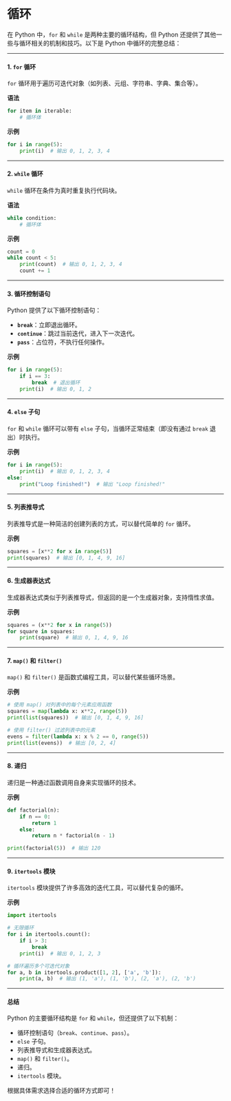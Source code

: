 # 循环

在 Python 中，`for` 和 `while` 是两种主要的循环结构，但 Python 还提供了其他一些与循环相关的机制和技巧。以下是 Python 中循环的完整总结：

***

#### **1. `for` 循环**

`for` 循环用于遍历可迭代对象（如列表、元组、字符串、字典、集合等）。

**语法**

```python
for item in iterable:
    # 循环体
```

**示例**

```python
for i in range(5):
    print(i)  # 输出 0, 1, 2, 3, 4
```

***

#### **2. `while` 循环**

`while` 循环在条件为真时重复执行代码块。

**语法**

```python
while condition:
    # 循环体
```

**示例**

```python
count = 0
while count < 5:
    print(count)  # 输出 0, 1, 2, 3, 4
    count += 1
```

***

#### **3. 循环控制语句**

Python 提供了以下循环控制语句：

* **`break`**：立即退出循环。
* **`continue`**：跳过当前迭代，进入下一次迭代。
* **`pass`**：占位符，不执行任何操作。

**示例**

```python
for i in range(5):
    if i == 3:
        break  # 退出循环
    print(i)  # 输出 0, 1, 2
```

***

#### **4. `else` 子句**

`for` 和 `while` 循环可以带有 `else` 子句，当循环正常结束（即没有通过 `break` 退出）时执行。

**示例**

```python
for i in range(5):
    print(i)  # 输出 0, 1, 2, 3, 4
else:
    print("Loop finished!")  # 输出 "Loop finished!"
```

***

#### **5. 列表推导式**

列表推导式是一种简洁的创建列表的方式，可以替代简单的 `for` 循环。

**示例**

```python
squares = [x**2 for x in range(5)]
print(squares)  # 输出 [0, 1, 4, 9, 16]
```

***

#### **6. 生成器表达式**

生成器表达式类似于列表推导式，但返回的是一个生成器对象，支持惰性求值。

**示例**

```python
squares = (x**2 for x in range(5))
for square in squares:
    print(square)  # 输出 0, 1, 4, 9, 16
```

***

#### **7. `map()` 和 `filter()`**

`map()` 和 `filter()` 是函数式编程工具，可以替代某些循环场景。

**示例**

```python
# 使用 map() 对列表中的每个元素应用函数
squares = map(lambda x: x**2, range(5))
print(list(squares))  # 输出 [0, 1, 4, 9, 16]

# 使用 filter() 过滤列表中的元素
evens = filter(lambda x: x % 2 == 0, range(5))
print(list(evens))  # 输出 [0, 2, 4]
```

***

#### **8. 递归**

递归是一种通过函数调用自身来实现循环的技术。

**示例**

```python
def factorial(n):
    if n == 0:
        return 1
    else:
        return n * factorial(n - 1)

print(factorial(5))  # 输出 120
```

***

#### **9. `itertools` 模块**

`itertools` 模块提供了许多高效的迭代工具，可以替代复杂的循环。

**示例**

```python
import itertools

# 无限循环
for i in itertools.count():
    if i > 3:
        break
    print(i)  # 输出 0, 1, 2, 3

# 循环遍历多个可迭代对象
for a, b in itertools.product([1, 2], ['a', 'b']):
    print(a, b)  # 输出 (1, 'a'), (1, 'b'), (2, 'a'), (2, 'b')
```

***

#### **总结**

Python 的主要循环结构是 `for` 和 `while`，但还提供了以下机制：

* 循环控制语句（`break`、`continue`、`pass`）。
* `else` 子句。
* 列表推导式和生成器表达式。
* `map()` 和 `filter()`。
* 递归。
* `itertools` 模块。

根据具体需求选择合适的循环方式即可！
